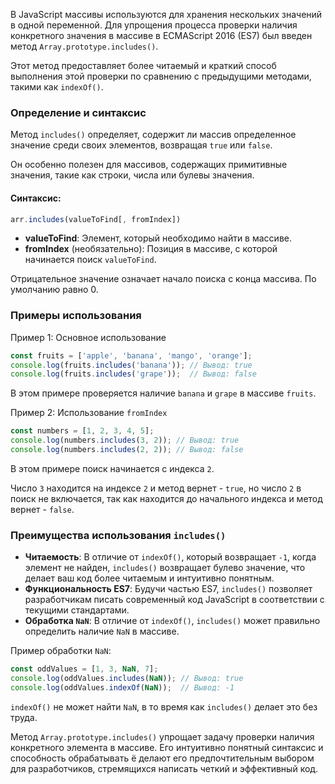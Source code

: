 В JavaScript массивы используются для хранения нескольких значений в одной переменной. Для упрощения процесса проверки наличия конкретного значения в массиве в ECMAScript 2016 (ES7) был введен метод `Array.prototype.includes()`. 

Этот метод предоставляет более читаемый и краткий способ выполнения этой проверки по сравнению с предыдущими методами, такими как `indexOf()`.


### Определение и синтаксис

Метод `includes()` определяет, содержит ли массив определенное значение среди своих элементов, возвращая `true` или `false`. 

Он особенно полезен для массивов, содержащих примитивные значения, такие как строки, числа или булевы значения.


#### Синтаксис:

```javascript
arr.includes(valueToFind[, fromIndex])
```

* **valueToFind**: Элемент, который необходимо найти в массиве.
* **fromIndex** (необязательно): Позиция в массиве, с которой начинается поиск `valueToFind`. 

Отрицательное значение означает начало поиска с конца массива. По умолчанию равно 0.


### Примеры использования

Пример 1: Основное использование

```javascript
const fruits = ['apple', 'banana', 'mango', 'orange'];
console.log(fruits.includes('banana')); // Вывод: true
console.log(fruits.includes('grape'));  // Вывод: false
```

В этом примере проверяется наличие `banana` и `grape` в массиве `fruits`.


Пример 2: Использование `fromIndex`

```javascript
const numbers = [1, 2, 3, 4, 5];
console.log(numbers.includes(3, 2)); // Вывод: true
console.log(numbers.includes(2, 2)); // Вывод: false
```

В этом примере поиск начинается с индекса `2`. 

Число `3` находится на индексе `2` и метод вернет - `true`, но число `2` в поиск не включается, так как находится до начального индекса и метод вернет - `false`.


### Преимущества использования `includes()`

* **Читаемость**: В отличие от `indexOf()`, который возвращает `-1`, когда элемент не найден, `includes()` возвращает булево значение, что делает ваш код более читаемым и интуитивно понятным.
* **Функциональность ES7**: Будучи частью ES7, `includes()` позволяет разработчикам писать современный код JavaScript в соответствии с текущими стандартами.
* **Обработка `NaN`**: В отличие от `indexOf()`, `includes()` может правильно определить наличие `NaN` в массиве.


Пример обработки `NaN`:

```javascript
const oddValues = [1, 3, NaN, 7];
console.log(oddValues.includes(NaN)); // Вывод: true
console.log(oddValues.indexOf(NaN));  // Вывод: -1
```

`indexOf()` не может найти `NaN`, в то время как `includes()` делает это без труда.



Метод `Array.prototype.includes()` упрощает задачу проверки наличия конкретного элемента в массиве.
Его интуитивно понятный синтаксис и способность обрабатывать ё делают его предпочтительным выбором для разработчиков, стремящихся написать четкий и эффективный код.